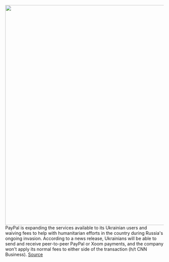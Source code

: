 <img src='https://cdn.vox-cdn.com/thumbor/i0MZk6cJejjoPIvkM1vxxOsJBYk=/0x0:2040x1360/1200x800/filters:focal(857x517:1183x843)/cdn.vox-cdn.com/uploads/chorus_image/image/70642240/acastro_180410_1777_payapl_0002.0.jpg' width='700px' /><br/>
PayPal is expanding the services available to its Ukrainian users and waiving fees to help with humanitarian efforts in the country during Russia's ongoing invasion. According to a news release, Ukrainians will be able to send and receive peer-to-peer PayPal or Xoom payments, and the company won't apply its normal fees to either side of the transaction (h/t CNN Business).
<a href='https://www.theverge.com/2022/3/18/22984917/paypal-ukraine-transfers-fees-reduced-russia-digital-ministry'> Source <a/>
